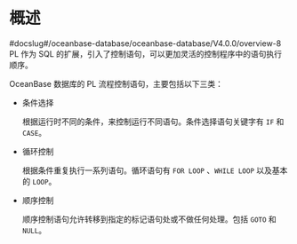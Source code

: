 概述 
=======================
#docslug#/oceanbase-database/oceanbase-database/V4.0.0/overview-8
PL 作为 SQL 的扩展，引入了控制语句，可以更加灵活的控制程序中的语句执行顺序。

OceanBase 数据库的 PL 流程控制语句，主要包括以下三类：

* 条件选择

  根据运行时不同的条件，来控制运行不同语句。条件选择语句关键字有 `IF` 和 `CASE`。
  

* 循环控制

  根据条件重复执行一系列语句。循环语句有 `FOR LOOP` 、`WHILE LOOP` 以及基本的 `LOOP`。
  

* 顺序控制

  顺序控制语句允许转移到指定的标记语句处或不做任何处理。包括 `GOTO` 和 `NULL`。
  



